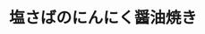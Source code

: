 ---
id: 115
title: "塩さばのにんにく醤油焼き"
date_cooked: 
image: /images/cooklog/115-shio-saba-no-ninniku-shouyuyaki.jpg
tags: [魚, さば]
cook_logs:
  - date: 
    rating:
    notes: >
      
    image: /images/cooklog/115-shio-saba-no-ninniku-shouyuyaki.jpg
---